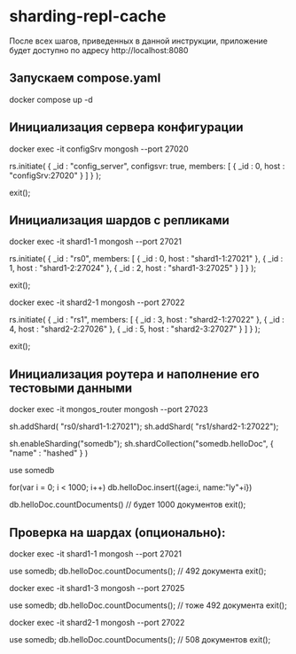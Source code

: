 # sharding-repl-cache

После всех шагов, приведенных в данной инструкции, приложение будет доступно по адресу http://localhost:8080

## Запускаем compose.yaml

docker compose up -d


## Инициализация сервера конфигурации

docker exec -it configSrv mongosh --port 27020

rs.initiate(
  {
    _id : "config_server",
       configsvr: true,
    members: [
      { _id : 0, host : "configSrv:27020" }
    ]
  }
);

exit();

## Инициализация шардов с репликами

docker exec -it shard1-1 mongosh --port 27021

rs.initiate(
    {
      _id : "rs0",
      members: [
        { _id : 0, host : "shard1-1:27021" },
        { _id : 1, host : "shard1-2:27024" },
        { _id : 2, host : "shard1-3:27025" }
      ]
    }
);

exit();


docker exec -it shard2-1 mongosh --port 27022

rs.initiate(
    {
      _id : "rs1",
      members: [
        { _id : 3, host : "shard2-1:27022" },
        { _id : 4, host : "shard2-2:27026" },
        { _id : 5, host : "shard2-3:27027" }
      ]
    }
);

exit();


## Инициализация роутера и наполнение его тестовыми данными

docker exec -it mongos_router mongosh --port 27023

sh.addShard( "rs0/shard1-1:27021");
sh.addShard( "rs1/shard2-1:27022");

sh.enableSharding("somedb");
sh.shardCollection("somedb.helloDoc", { "name" : "hashed" } )

use somedb

for(var i = 0; i < 1000; i++) db.helloDoc.insert({age:i, name:"ly"+i})

db.helloDoc.countDocuments() // будет 1000 документов
exit();


## Проверка на шардах (опционально):

docker exec -it shard1-1 mongosh --port 27021

use somedb;
db.helloDoc.countDocuments(); // 492 документа
exit(); 

docker exec -it shard1-3 mongosh --port 27025

use somedb;
db.helloDoc.countDocuments(); // тоже 492 документа
exit(); 

docker exec -it shard2-1 mongosh --port 27022

use somedb;
db.helloDoc.countDocuments(); // 508 документов
exit(); 
